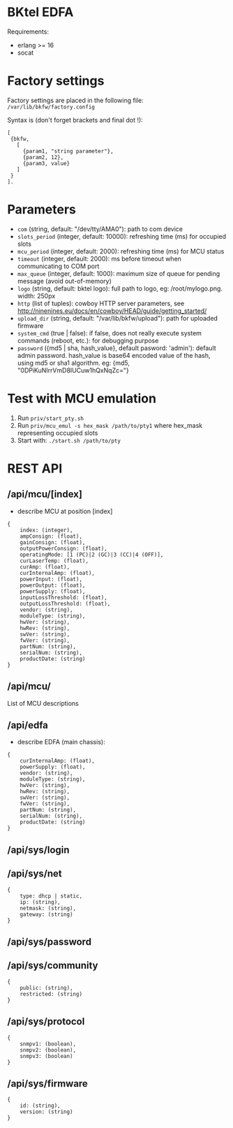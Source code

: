 BKtel EDFA
==========

Requirements:

* erlang >= 16
* socat

# Factory settings

Factory settings are placed in the following file:
`/var/lib/bkfw/factory.config`

Syntax is (don't forget brackets and final dot !):
```
[
 {bkfw,
   [
     {param1, "string parameter"},
     {param2, 12},
     {param3, value}
   ]
 }
].
```

# Parameters

* `com` (string, default: "/dev/tty/AMA0"): path to com device
* `slots_period` (integer, default: 10000): refreshing time (ms) for occupied slots
* `mcu_period` (integer, default: 2000): refreshing time (ms) for MCU status
* `timeout` (integer, default: 2000): ms before timeout when communicating to COM port
* `max_queue` (integer, default: 1000): maximum size of queue for pending message (avoid out-of-memory)
* `logo` (string, default: bktel logo): full path to logo, eg: /root/mylogo.png. width: 250px
* `http` (list of tuples): cowboy HTTP server parameters, see http://ninenines.eu/docs/en/cowboy/HEAD/guide/getting_started/
* `upload_dir` (string, default: "/var/lib/bkfw/upload"): path for uploaded firmware
* `system_cmd` (true | false): if false, does not really execute system commands (reboot, etc.): for debugging purpose
* `password` ({md5 | sha, hash_value}, default pasword: 'admin'): default admin password. hash_value is base64 encoded value of the hash, using md5 or sha1 algorithm. eg: {md5, "0DPiKuNIrrVmD8IUCuw1hQxNqZc="}


# Test with MCU emulation

1. Run `priv/start_pty.sh`
2. Run `priv/mcu_emul -s hex_mask /path/to/pty1`
  where hex\_mask representing occupied slots
3. Start with: `./start.sh /path/to/pty`

# REST API

## /api/mcu/[index]

* describe MCU at position [index]

```
{
	index: (integer),
	ampConsign: (float),
	gainConsign: (float),
	outputPowerConsign: (float),
	operatingMode: [1 (PC)|2 (GC)|3 (CC)|4 (OFF)],
	curLaserTemp: (float),
	curAmp: (float),
	curInternalAmp: (float),
	powerInput: (float),
	powerOutput: (float),
	powerSupply: (float),
	inputLossThreshold: (float),
	outputLossThreshold: (float),
	vendor: (string),
	moduleType: (string),
	hwVer: (string),
	hwRev: (string),
	swVer: (string),
	fwVer: (string),
	partNum: (string),
	serialNum: (string),
	productDate: (string)
}
```

## /api/mcu/

List of MCU descriptions

## /api/edfa

* describe EDFA (main chassis):

```
{
	curInternalAmp: (float),
	powerSupply: (float),
	vendor: (string),
	moduleType: (string),
	hwVer: (string),
	hwRev: (string),
	swVer: (string),
	fwVer: (string),
	partNum: (string),
	serialNum: (string),
	productDate: (string)
}
```

## /api/sys/login

## /api/sys/net

```
{
	type: dhcp | static,
	ip: (string),
	netmask: (string),
	gateway: (string)
}
```

## /api/sys/password

## /api/sys/community

```
{
	public: (string),
	restricted: (string)
}
```

## /api/sys/protocol

```
{
	snmpv1: (boolean),
	snmpv2: (boolean),
	snmpv3: (boolean)
}
```

## /api/sys/firmware

```
{
	id: (string),
	version: (string)
}
```
